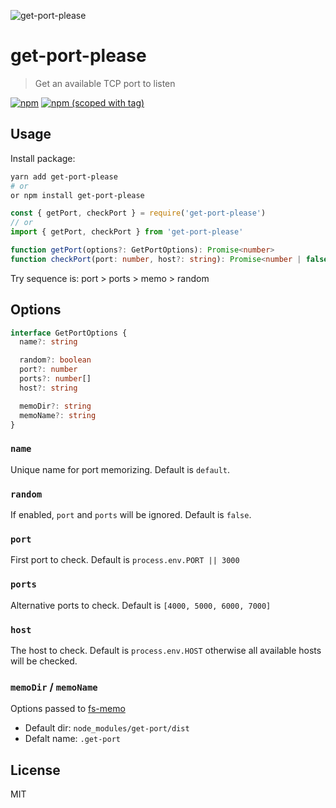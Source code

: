 ![get-port-please](https://user-images.githubusercontent.com/904724/101664848-9bc16380-3a4c-11eb-9e3a-faad60c86b2e.png)

# get-port-please

> Get an available TCP port to listen

[![npm](https://img.shields.io/npm/dt/get-port-please.svg?style=flat-square)](https://npmjs.com/package/get-port-please)
[![npm (scoped with tag)](https://img.shields.io/npm/v/get-port-please/latest.svg?style=flat-square)](https://npmjs.com/package/get-port-please)

## Usage

Install package:

```bash
yarn add get-port-please
# or
or npm install get-port-please
```

```js
const { getPort, checkPort } = require('get-port-please')
// or
import { getPort, checkPort } from 'get-port-please'
```

```ts
function getPort(options?: GetPortOptions): Promise<number>
function checkPort(port: number, host?: string): Promise<number | false>
```

Try sequence is: port > ports > memo > random

## Options

```ts
interface GetPortOptions {
  name?: string

  random?: boolean
  port?: number
  ports?: number[]
  host?: string

  memoDir?: string
  memoName?: string
}
```

### `name`

Unique name for port memorizing. Default is `default`.

### `random`

If enabled, `port` and `ports` will be ignored. Default is `false`.

### `port`

First port to check. Default is `process.env.PORT || 3000`

### `ports`

Alternative ports to check. Default is `[4000, 5000, 6000, 7000]`

### `host`

The host to check. Default is `process.env.HOST` otherwise all available hosts will be checked.

### `memoDir` / `memoName`

Options passed to [fs-memo](https://github.com/unjs/fs-memo)

- Default dir: `node_modules/get-port/dist`
- Defalt name: `.get-port`

## License

MIT
